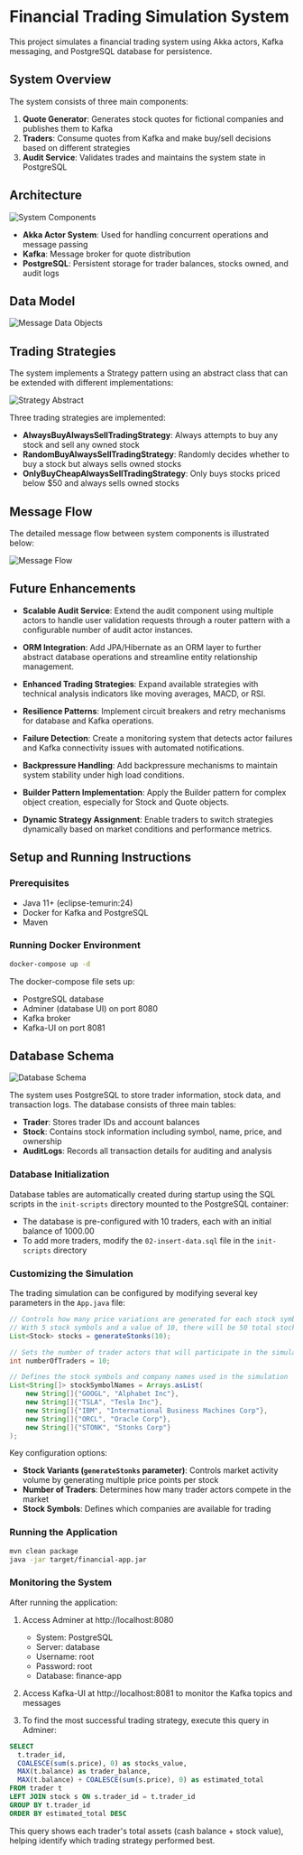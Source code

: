 # Financial Trading Simulation System

This project simulates a financial trading system using Akka actors, Kafka messaging, and PostgreSQL database for persistence.

## System Overview

The system consists of three main components:

1. **Quote Generator**: Generates stock quotes for fictional companies and publishes them to Kafka
2. **Traders**: Consume quotes from Kafka and make buy/sell decisions based on different strategies
3. **Audit Service**: Validates trades and maintains the system state in PostgreSQL

## Architecture

![System Components](imgs/system_components.png)

- **Akka Actor System**: Used for handling concurrent operations and message passing
- **Kafka**: Message broker for quote distribution
- **PostgreSQL**: Persistent storage for trader balances, stocks owned, and audit logs

## Data Model

![Message Data Objects](imgs/message_data_objects.png)

## Trading Strategies

The system implements a Strategy pattern using an abstract class that can be extended with different implementations:

![Strategy Abstract](imgs/strategy_abstract.png)

Three trading strategies are implemented:
- **AlwaysBuyAlwaysSellTradingStrategy**: Always attempts to buy any stock and sell any owned stock
- **RandomBuyAlwaysSellTradingStrategy**: Randomly decides whether to buy a stock but always sells owned stocks
- **OnlyBuyCheapAlwaysSellTradingStrategy**: Only buys stocks priced below $50 and always sells owned stocks

## Message Flow

The detailed message flow between system components is illustrated below:

![Message Flow](imgs/message_flow.png)

## Future Enhancements

* **Scalable Audit Service**: Extend the audit component using multiple actors to handle user validation requests through a router pattern with a configurable number of audit actor instances.

* **ORM Integration**: Add JPA/Hibernate as an ORM layer to further abstract database operations and streamline entity relationship management.

* **Enhanced Trading Strategies**: Expand available strategies with technical analysis indicators like moving averages, MACD, or RSI.

* **Resilience Patterns**: Implement circuit breakers and retry mechanisms for database and Kafka operations.

* **Failure Detection**: Create a monitoring system that detects actor failures and Kafka connectivity issues with automated notifications.

* **Backpressure Handling**: Add backpressure mechanisms to maintain system stability under high load conditions.

* **Builder Pattern Implementation**: Apply the Builder pattern for complex object creation, especially for Stock and Quote objects.

* **Dynamic Strategy Assignment**: Enable traders to switch strategies dynamically based on market conditions and performance metrics.

## Setup and Running Instructions

### Prerequisites
- Java 11+ (eclipse-temurin:24)
- Docker for Kafka and PostgreSQL
- Maven

### Running Docker Environment
```bash
docker-compose up -d
```

The docker-compose file sets up:
- PostgreSQL database
- Adminer (database UI) on port 8080
- Kafka broker
- Kafka-UI on port 8081

## Database Schema

![Database Schema](imgs/database_schema.png)

The system uses PostgreSQL to store trader information, stock data, and transaction logs. The database consists of three main tables:

- **Trader**: Stores trader IDs and account balances
- **Stock**: Contains stock information including symbol, name, price, and ownership
- **AuditLogs**: Records all transaction details for auditing and analysis

### Database Initialization
Database tables are automatically created during startup using the SQL scripts in the `init-scripts` directory mounted to the PostgreSQL container:

- The database is pre-configured with 10 traders, each with an initial balance of 1000.00
- To add more traders, modify the `02-insert-data.sql` file in the `init-scripts` directory

### Customizing the Simulation

The trading simulation can be configured by modifying several key parameters in the `App.java` file:

```java
// Controls how many price variations are generated for each stock symbol
// With 5 stock symbols and a value of 10, there will be 50 total stock quotes
List<Stock> stocks = generateStonks(10);

// Sets the number of trader actors that will participate in the simulation
int numberOfTraders = 10;

// Defines the stock symbols and company names used in the simulation
List<String[]> stockSymbolNames = Arrays.asList(
    new String[]{"GOOGL", "Alphabet Inc"},
    new String[]{"TSLA", "Tesla Inc"},
    new String[]{"IBM", "International Business Machines Corp"},
    new String[]{"ORCL", "Oracle Corp"},
    new String[]{"STONK", "Stonks Corp"}
);
```

Key configuration options:
* **Stock Variants (`generateStonks` parameter)**: Controls market activity volume by generating multiple price points per stock
* **Number of Traders**: Determines how many trader actors compete in the market
* **Stock Symbols**: Defines which companies are available for trading

### Running the Application
```bash
mvn clean package
java -jar target/financial-app.jar
```

### Monitoring the System
After running the application:

1. Access Adminer at http://localhost:8080
   - System: PostgreSQL
   - Server: database
   - Username: root
   - Password: root
   - Database: finance-app

2. Access Kafka-UI at http://localhost:8081 to monitor the Kafka topics and messages

3. To find the most successful trading strategy, execute this query in Adminer:
```sql
SELECT
  t.trader_id,
  COALESCE(sum(s.price), 0) as stocks_value,
  MAX(t.balance) as trader_balance,
  MAX(t.balance) + COALESCE(sum(s.price), 0) as estimated_total
FROM trader t
LEFT JOIN stock s ON s.trader_id = t.trader_id
GROUP BY t.trader_id
ORDER BY estimated_total DESC
```

This query shows each trader's total assets (cash balance + stock value), helping identify which trading strategy performed best.